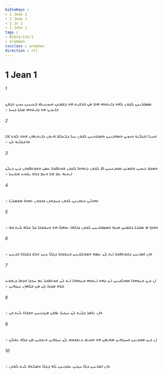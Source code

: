 ```yaml
---
bibleKeys : 
- 1 Jean 1
- 1 Jean 1
- 1 Jn 1
- 1 John 1
tags : 
- Bible/1Jn/1
- araméen
cssclass : araméen
direction : rtl
---
```


# 1 Jean 1

###### 1
ܡܤܒܪܝܢܢ ܠܟܘܢ ܠܗܘ ܕܐܝܬܘܗܝ ܗܘܐ ܡܢ ܒܪܫܝܬ ܗܘ ܕܫܡܥܢ ܘܚܙܝܢܝܗܝ ܒܥܝܢܝܢ ܚܙܝܢ ܘܓܫܢ ܒܐܝܕܝܢ ܗܘ ܕܐܝܬܘܗܝ ܡܠܬܐ ܕܚܝܐ ܀
###### 2
ܘܚܝܐ ܐܬܓܠܝܘ ܘܚܙܝܢ ܘܤܗܕܝܢܢ ܘܡܟܪܙܝܢܢ ܠܟܘܢ ܚܝܐ ܕܠܥܠܡ ܗܢܘܢ ܕܐܝܬܝܗܘܢ ܗܘܘ ܠܘܬ ܐܒܐ ܘܐܬܓܠܝܘ ܠܢ ܀
###### 3
ܘܡܕܡ ܕܚܙܝܢ ܘܫܡܥܢ ܡܘܕܥܝܢܢ ܐܦ ܠܟܘܢ ܕܬܗܘܐ ܠܟܘܢ ܫܘܬܦܘܬܐ ܥܡܢ ܘܫܘܬܦܘܬܢ ܕܝܢ ܕܝܠܢ ܐܝܬܝܗ ܥܡ ܐܒܐ ܘܥܡ ܒܪܗ ܝܫܘܥ ܡܫܝܚܐ ܀
###### 4
ܘܗܠܝܢ ܟܬܒܝܢܢ ܠܟܘܢ ܕܚܕܘܬܢ ܕܒܟܘܢ ܬܗܘܐ ܡܫܡܠܝܐ ܀
###### 5
ܘܗܕܐ ܗܝ ܤܒܪܬܐ ܕܫܡܥܢ ܡܢܗ ܘܡܤܒܪܝܢܢ ܠܟܘܢ ܕܐܠܗܐ ܢܘܗܪܐ ܗܘ ܘܚܫܘܟܐ ܟܠ ܟܠܗ ܠܝܬ ܒܗ ܀
###### 6
ܘܐܢ ܐܡܪܝܢܢ ܕܫܘܬܦܘܬܐ ܐܝܬ ܠܢ ܥܡܗ ܘܡܗܠܟܝܢܢ ܒܚܫܘܟܐ ܕܓܠܐ ܚܢܢ ܘܠܘ ܒܫܪܪܐ ܪܕܝܢܢ ܀
###### 7
ܐܢ ܕܝܢ ܒܢܘܗܪܐ ܡܗܠܟܝܢܢ ܐܝܟ ܕܗܘ ܐܝܬܘܗܝ ܒܢܘܗܪܐ ܐܝܬ ܠܢ ܫܘܬܦܘܬܐ ܥܡ ܚܕܕܐ ܘܕܡܐ ܕܝܫܘܥ ܒܪܗ ܡܕܟܐ ܠܢ ܡܢ ܟܠܗܘܢ ܚܛܗܝܢ ܀
###### 8
ܘܐܢ ܢܐܡܪ ܕܠܝܬ ܠܢ ܚܛܝܬܐ ܢܦܫܢ ܡܛܥܝܢܢ ܘܫܪܪܐ ܠܝܬ ܒܢ ܀
###### 9
ܐܢ ܕܝܢ ܡܘܕܝܢܢ ܒܚܛܗܝܢ ܡܗܝܡܢ ܗܘ ܘܙܕܝܩ ܕܢܫܒܘܩ ܠܢ ܚܛܗܝܢ ܘܢܕܟܝܢ ܡܢ ܟܠܗ ܥܘܠܢ ܀
###### 10
ܘܐܢ ܐܡܪܝܢܢ ܕܠܐ ܚܛܝܢ ܥܒܕܝܢܢ ܠܗ ܕܓܠܐ ܘܡܠܬܗ ܠܝܬ ܠܘܬܢ ܀
